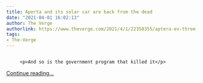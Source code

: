 ```yaml
---
title: Aperta and its solar car are back from the dead
date: "2021-04-01 16:02:13"
author: The Verge
authorlink: https://www.theverge.com/2021/4/1/22358355/aptera-ev-three-wheeled-doe-atvm-loan-program
tags:
- The-Verge
---
```

<figure>
      <img alt="" src="https://cdn.vox-cdn.com/thumbor/mY4tg15gOqEyx_KK5tXWW-0huhk=/0x0:2050x1367/1310x873/cdn.vox-cdn.com/uploads/chorus_image/image/69061115/Aperta_3x2.0.jpg" />
    </figure>


  		 <p>And so is the government program that killed it</p>
  <p>
    <a href="https://www.theverge.com/2021/4/1/22358355/aptera-ev-three-wheeled-doe-atvm-loan-program">Continue reading&hellip;</a>
  </p>